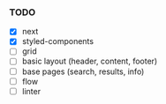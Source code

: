 ### TODO

- [x] next
- [x] styled-components
- [ ] grid
- [ ] basic layout (header, content, footer)
- [ ] base pages (search, results, info)
- [ ] flow
- [ ] linter

